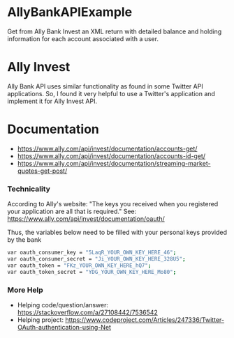 # AllyBankAPIExample
Get from Ally Bank Invest an XML return with detailed balance and holding information for each account associated with a user.

# Ally Invest
Ally Bank API uses similar functionality as found in some Twitter API applications. So, I found it very helpful to use a Twitter's application and implement it for Ally Invest API.

# Documentation
  - https://www.ally.com/api/invest/documentation/accounts-get/
  - https://www.ally.com/api/invest/documentation/accounts-id-get/
  - https://www.ally.com/api/invest/documentation/streaming-market-quotes-get-post/

### Technicality

According to Ally's website: "The keys you received when you registered your application are all that is required." See: https://www.ally.com/api/invest/documentation/oauth/

Thus, the variables below need to be filled with your personal keys provided by the bank
```sh
var oauth_consumer_key = "5LaqR_YOUR_OWN_KEY_HERE_46";
var oauth_consumer_secret = "Ji_YOUR_OWN_KEY_HERE_328U5";
var oauth_token = "FKz_YOUR_OWN_KEY_HERE_hQ7";
var oauth_token_secret = "YDG_YOUR_OWN_KEY_HERE_Mo80";
 ```

### More Help

 * Helping code/question/answer: https://stackoverflow.com/a/27108442/7536542
 * Helping project: https://www.codeproject.com/Articles/247336/Twitter-OAuth-authentication-using-Net
